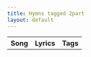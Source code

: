 ```yaml
---
title: Hymns tagged 2part
layout: default
---
```

<table><tr><th>Song</th><th>Lyrics</th><th>Tags</th></tr>

